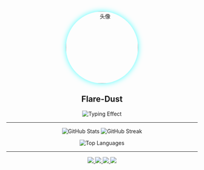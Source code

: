 <p align="center">
  <img src="https://avatars.githubusercontent.com/Flare-Dust" alt="头像" style="border-radius:50%; width:190px; height:190px; box-shadow: 0 0 15px rgba(0, 255, 255, 0.7);" />
</p>

<h2 align="center">Flare-Dust</h2>

<p align="center">
  <img src="https://readme-typing-svg.herokuapp.com?font=Orbitron&size=28&duration=3000&pause=1000&color=00FFFF&center=true&vCenter=true&width=700&lines=欢迎来到Flare-Dust的主页;探索未来·代码与星辰" alt="Typing Effect">
</p>

---

<p align="center">
  <img src="https://github-readme-stats.vercel.app/api?username=Flare-Dust&show_icons=true&theme=tokyonight" alt="GitHub Stats" />
  <img src="https://github-readme-streak-stats.herokuapp.com/?user=Flare-Dust&theme=tokyonight" alt="GitHub Streak" />
</p>

<p align="center">
  <img src="https://github-readme-stats.vercel.app/api/top-langs/?username=Flare-Dust&layout=compact&theme=tokyonight" alt="Top Languages" />
</p>

---

<p align="center">
  <a href="https://t.me/Shining_Dust">
    <img src="https://img.shields.io/badge/Telegram-Chat-26A5E4?style=for-the-badge&logo=telegram" />
  </a>
  <a href="mailto:Shining_Dust@outlook.com">
    <img src="https://img.shields.io/badge/Email-Contact-0078D4?style=for-the-badge&logo=microsoft-outlook" />
  </a>
  <a href="https://afdian.com/a/Shining_Dust">
    <img src="https://img.shields.io/badge/Support-爱发电-FF69B4?style=for-the-badge&logo=buymeacoffee" />
  </a>
  <a href="https://ShiningDust.XYZ">
    <img src="https://img.shields.io/badge/Website-ShiningDust.XYZ-8A2BE2?style=for-the-badge&logo=google-chrome" />
  </a>
</p>
